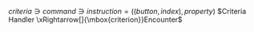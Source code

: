 
$criteria \ni command \ni instruction = ((button,index), property)$
$Criteria Handler \xRightarrow[]{\mbox{criterion}}Encounter$

